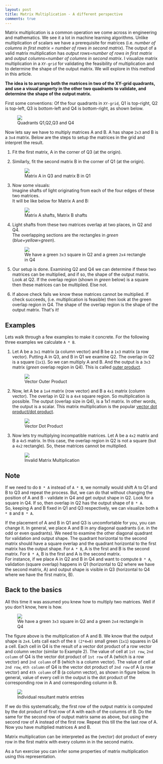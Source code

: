 ```yaml
---
layout: post
title: Matrix Multiplication - A different perspective
comments: true
---
```


Matrix multiplication is a common operation we come across in engineering and mathematics. We see it a lot in machine learning algorithms. Unlike multiplication of scalars we have a prerequisite for matrices (i.e. _number of columns in first matrix = number of rows in second matrix_). The output of a valid matrix multiplication has _output rows=number of rows in first matrix_ and _output columns=number of columns in second matrix_. I visualize matrix multiplication in a <code class="highlighter-rouge">XY-grid</code> for validating the feasibility of multiplication and to determine the shape of the output matrix. We will explore in this method in this article.

**The idea is to arrange both the matrices in two of the XY-grid quadrants, and use a visual property in the other two quadrants to validate, and determine the shape of the output matrix.**

First some conventions: Of the four quadrants in <code>XY-grid</code>, Q1 is top-right, Q2 is top-left, Q3 is bottom-left and Q4 is bottom-right, as shown below.
<figure>
<img src="{{ site.baseurl }}/images/0.png">
<figcaption>Quadrants Q1,Q2,Q3 and Q4</figcaption>
</figure>

Now lets say we have to multiply matrices A and B. A has shape <code>2x3</code> and B is a <code>3x4</code> matrix. Below are the steps to setup the matrices in the grid and interpret the result.

1. Fit the first matrix, A in the corner of Q3 (at the origin).
2. Similarly, fit the second matrix B in the corner of Q1 (at the origin).  
    <figure>
    <img src="{{ site.baseurl }}/images/23.png">
    <figcaption>Matrix A in Q3 and matrix B in Q1</figcaption>
    </figure>


3. Now some visuals:  
    Imagine shafts of light originating from each of the four edges of these two matrices.  
    It will be like below for Matrix A and B:  
    <figure>
    <img src="{{ site.baseurl }}/images/34.jpg">
    <figcaption>Matrix A shafts, Matrix B shafts</figcaption>
    </figure>  
4. Light shafts from these two matrices overlap at two places, in Q2 and Q4.  
   The overlapping sections are the rectangles in _green_ (_blue+yellow=green_).  
   <figure>
   <img src="{{ site.baseurl }}/images/51.png">
   <figcaption>We have a green <code>3x3</code> square in Q2 and a green <code>2x4</code> rectangle in Q4</figcaption>
   </figure>

5. Our setup is done. Examining Q2 and Q4 we can determine if these two matrices can be multiplied, and if so, the shape of the output matrix.  
Look at Q2. If the overlap region (shown in _green_ below) is a square then these matrices can be multiplied. Else not.
6. If above check fails we know these matrices cannot be multiplied. If check succeeds, (i.e. multiplication is feasible) then look at the green overlap region in Q4. The shape of the overlap region is the shape of the output matrix. That's it!


## Examples
Lets walk through a few examples to make it concrete. For the following three examples we calculate <code>A * B</code>.
1. Let A be a <code>3x1</code> matrix (a column vector) and B be a <code>1x3</code> matrix (a row vector). Putting A in Q3, and B in Q1 we examine Q2. The overlap in Q2 is a square (<code>1x1</code>). So we can multiply A and B. And the output is a <code>3x3</code> matrix (_green_ overlap region in Q4). This is called [outer product](https://en.wikipedia.org/wiki/Outer_product).
    <figure>
    <img src="{{ site.baseurl }}/images/matrix_full.png">
    <figcaption>Vector Outer Product</figcaption>
    </figure>


2. Now, let A be a <code>1x4</code> matrix (row vector) and B a <code>4x1</code> matrix (column vector). The overlap in Q2 is a <code>4x4</code> square region. So multiplication is possible. The output (overlap size in Q4), is a 1x1 matrix. In other words, the output is a scalar. This matrix multiplication is the popular [vector dot product/dot product](https://en.wikipedia.org/wiki/Dot_product).
    <figure>
    <img src="{{ site.baseurl }}/images/vec_full.png">
    <figcaption>Vector Dot Product</figcaption>
    </figure>

3. Now lets try multiplying incompatible matrices. Let A be a <code>4x2</code> matrix and B a <code>4x5</code> matrix. In this case, the overlap region in Q2 is not a square (but a <code>4x2</code> rectangle). So, these matrices cannot be multiplied.
    <figure>
    <img src="{{ site.baseurl }}/images/invalid_v4.png">
    <figcaption>Invalid Matrix Multiplication</figcaption>
    </figure>


## Note
If we need to do <code>B * A</code> instead of <code>A * B</code>, we normally would shift A to Q1 and B to Q3 and repeat the process. But, we can do that without changing the position of A and B - validate in Q4 and get output shape in Q2. Look for a square in Q4. If so, then overlap in Q2 has the output shape of <code>B * A</code>.  
So, keeping A and B fixed in Q1 and Q3 respectively, we can visualize both <code>A * B</code> and <code>B * A</code>.


If the placement of A and B in Q1 and Q3 is uncomfortable for you, you can change it.
In general, we place A and B in any diagonal quadrants (i.e. in the odd or even quadrants). We need to examine the other diagonal quadrant for validation and output shape. The quadrant horizontal to the second matrix should have a square overlap and the quadrant horizontal to the first matrix has the output shape. For <code>A * B</code>, A is the first and B is the second matrix. For <code>B * A</code>, B is the first and A is the second matrix.  
For instance, if we place A in Q2 and B in Q4 and want to compute <code>B * A</code>, validation (square overlap) happens in Q1 (horizontal to Q2 where we have the second matrix, A) and output shape is visible in Q3 (horizontal to Q4 where we have the first matrix, B).


## Back to the basics
All this time it was assumed you knew how to multiply two matrices. Well if you don't know, here is how.
<figure>
<img src="{{ site.baseurl }}/images/51.png">
<figcaption>We have a green <code>3x3</code> square in Q2 and a green <code>2x4</code> rectangle in Q4</figcaption>
</figure>
The figure above is the multiplication of A and B. We know that the output shape is <code>2x4</code>. Lets call each of the <code>8 (2*4=8)</code> small green (<code>1x1</code>) squares in Q4 a cell. Each cell in Q4 is the result of a vector dot product of a row vector and column vector (similar to Example 2). The value of cell at <code>1st row</code>, <code>2nd column</code> of Q4 is the vector dot product of <code>1st row</code> of A (which is a row vector) and <code>2nd column</code> of B (which is a column vector). The value of cell at <code>2nd row</code>, <code>4th column</code> of Q4 is the vector dot product of <code>2nd row</code> of A (a row vector) and <code>4th column</code> of B (a column vector), as shown in figure below. In general, value of every cell in the output is the dot product of the corresponding row in A and corresponding column in B.  

<figure>
<img src="{{ site.baseurl }}/images/dots.png">
<figcaption>Individual resultant matrix entries</figcaption>
</figure>
If we do this systematically, the first row of the output matrix is computed by the dot product of first row of A with each of the columns of B. Do the same for the second row of output matrix same as above, but using the second row of A instead of the first row. Repeat this till the the last row of A. Now you have multiplied matrices A and B.  

Matrix multiplication can be interpreted as the (vector) dot product of every row in the first matrix with every column in in the second matrix.  

As a fun exercise you can infer some properties of matrix multiplication using this representation.
